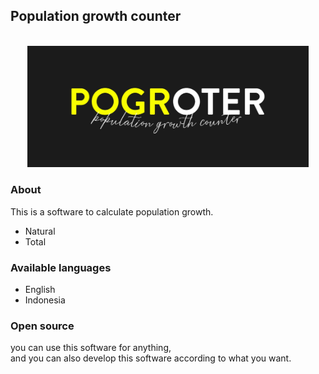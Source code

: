## Population growth counter
<section id="readme.md">
<center>
  <br />
 <a href="https://github.com/Wahyunaa/population-growth-counter"><img src="assets/img/logo.jpg" alt="logo" width="450"/></a>
 </center>
 </section>
 <section id="About">
<h3>About</h3>
<p>This is a software to calculate population growth.</p>
<ul>
  <li>Natural</li>
  <li>Total</li>
</ul>
</section>
<h3>Available languages</h3>
 <ul>
   <li>English</li>
   <li>Indonesia</li>
 </ul>
<section id="open-source">
<h3>Open source</h3>
<p>you can use this software for anything, <br />and you can also develop this software according to what you want.</p>
</section>
